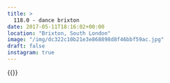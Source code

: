 ```yaml
---
title: >
  118.0 - dance brixton
date: 2017-05-11T18:16:02+00:00
location: "Brixton, South London"
image: "/img/dc322c10b21e3e868898d8f46bbf59ac.jpg"
draft: false
instagram: true
---
```


{{<photo src="/img/dc322c10b21e3e868898d8f46bbf59ac.jpg">}}
